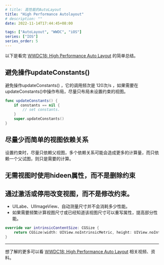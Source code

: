 ```yaml
---
# title: 高性能的AutoLayout
title: "High Performance Autolayout"
# description: ""
date: 2022-11-14T17:44:45+08:00

tags: ["AutoLayout", "WWDC", "iOS"]
series: ["IOS"]
series_order: 5
---
```


以下是看完 [WWDC18: High Performance Auto Layout](https://developer.apple.com/videos/play/wwdc2018/220/) 的简单总结。

## 避免操作updateConstants()
避免操作updateConstants() ，它的调用频次是 120次/s ，如果需要在updateConstants()中操作布局，尽量只布局未设置约束的视图。
```swift
func updateConstants() {
	if constants == nil {
		// set constants.
	}
	super.updateConstants()
}
```

## 尽量少而简单的视图依赖关系
设置约束时，尽量只依赖父视图，多个依赖关系可能会造成更多的计算量，而只依赖一个父试图，则只是需要的计算。

## 无需视图时使用hideen属性，而不是删除约束

## 通过激活或停用改变视图，而不是修改约束。
- UILabe、UIImageView、自动测量尺寸并不会消耗多少性能。
- 如果需要频繁计算视图尺寸或已经知道该视图尺寸可以重写属性，提高部分性能。

```swift
override var intrinsicContentSize: CGSize {
	return CGSize(width: UIView.noIntrinsicMetric, height: UIView.noIntrinsicMetric)
}
```

----
想了解的更多可以看 [WWDC18: High Performance Auto Layout](https://developer.apple.com/videos/play/wwdc2018/220/) 相关视频、资料。